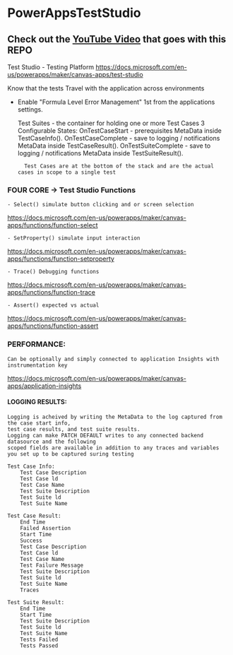 # PowerAppsTestStudio

## Check out the [YouTube Video](https://youtu.be/t6eddlmxtXE) that goes with this REPO
Test Studio - Testing Platform
https://docs.microsoft.com/en-us/powerapps/maker/canvas-apps/test-studio

Know that the tests Travel with the application across environments
* Enable "Formula Level Error Management" 1st from the applications settings.
	
	Test Suites - the container for holding one or more Test Cases
		3 Configurable States:
			OnTestCaseStart - prerequisites
				MetaData inside TestCaseInfo().
			OnTestCaseComplete - save to logging / notifications
				MetaData inside TestCaseResult().
			OnTestSuiteComplete  - save to logging / notifications
				MetaData inside TestSuiteResult().
		
		Test Cases are at the bottom of the stack and are the actual cases in scope to a single test

### FOUR CORE -> Test Studio Functions 
	- Select() simulate button clicking and or screen selection
   https://docs.microsoft.com/en-us/powerapps/maker/canvas-apps/functions/function-select
	
	- SetProperty() simulate input interaction
   https://docs.microsoft.com/en-us/powerapps/maker/canvas-apps/functions/function-setproperty
		
	- Trace() Debugging functions
   https://docs.microsoft.com/en-us/powerapps/maker/canvas-apps/functions/function-trace
		
	- Assert() expected vs actual	
   https://docs.microsoft.com/en-us/powerapps/maker/canvas-apps/functions/function-assert
		

### PERFORMANCE:
	Can be optionally and simply connected to application Insights with instrumentation key
  https://docs.microsoft.com/en-us/powerapps/maker/canvas-apps/application-insights	


#### LOGGING RESULTS: 
	Logging is acheived by writing the MetaData to the log captured from the case start info, 
	test case results, and test suite results.
	Logging can make PATCH DEFAULT writes to any connected backend datasource and the following 
	scoped fields are available in addition to any traces and variables you set up to be captured suring testing
	
	Test Case Info:
		Test Case Description
		Test Case ld
		Test Case Name
		Test Suite Description
		Test Suite ld
		Test Suite Name

	Test Case Result:
		End Time
		Failed Assertion
		Start Time
		Success
		Test Case Description
		Test Case ld
		Test Case Name
		Test Failure Message
		Test Suite Description
		Test Suite ld
		Test Suite Name
		Traces
		
	Test Suite Result:
		End Time
		Start Time
		Test Suite Description
		Test Suite ld
		Test Suite Name
		Tests Failed
		Tests Passed		
